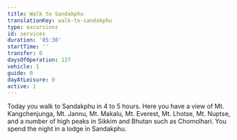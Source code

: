 ```yaml
---
title: Walk to Sandakphu
translationKey: walk-to-sandakphu
type: excursions
id: services
duration: '05:30'
startTime: ''
transfer: 0
daysOfOperation: 127
vehicle: 1
guide: 0
dayAtLeisure: 0
active: 1
---
```

Today you walk to Sandakphu in 4 to 5 hours. Here you have a view of Mt. Kangchenjunga, Mt. Jannu, Mt. Makalu, Mt. Everest, Mt. Lhotse, Mt. Nuptse, and a number of high peaks in Sikkim and Bhutan such as Chomolhari. You spend the night in a lodge in Sandakphu.
